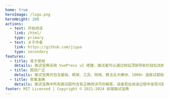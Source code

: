 ```yaml
---
home: true
heroImage: /logo.png
heroHeight: 200
actions:
  - text: 开始阅读
    link: /html/
    type: primary
  - text: 关于作者
    link: https://github.com/jiypa
    type: secondary
features:
  - title: 易于使用
    details: 面试宝典采用 VuePress v2 搭建，面试者可以通过网站顶部导航栏轻松找到对应题库，快速浏览面试题
  - title: 题目广泛
    details: 面试宝典共包含基础、框架、工具、网络、算法五大模块，1000+ 道面试题助力面试者攻克前端各种疑难杂症
  - title: 答案准确
    details: 面试宝典中所有面试题均含有正确而详尽的解答，读者若在阅读过程中发现问题可以在 GitHub 上提 Issue，作者会在第一时间进行更正以确保答案的准确性
footer: MIT Licensed | Copyright © 2021-2024 前端面试宝典
---
```

